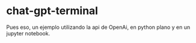 # chat-gpt-terminal
Pues eso, un ejemplo utilizando la api de OpenAi, en python plano y en un jupyter notebook.  
